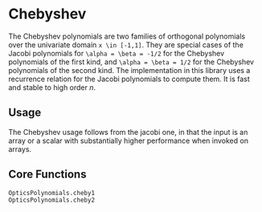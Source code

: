 # Chebyshev

The Chebyshev polynomials are two families of orthogonal polynomials over the univariate domain ``x \in [-1,1]``.  They are special cases of the Jacobi polynomials for ``\alpha = \beta = -1/2`` for the Chebyshev polynomials of the first kind, and ``\alpha = \beta = 1/2`` for the Chebyshev polynomials of the second kind.  The implementation in this library uses a recurrence relation for the Jacobi polynomials to compute them.  It is fast and stable to high order $n$.

## Usage

The Chebyshev usage follows from the jacobi one, in that the input is an array or a scalar with substantially higher performance when invoked on arrays.


## Core Functions

```@docs
OpticsPolynomials.cheby1
OpticsPolynomials.cheby2
```
